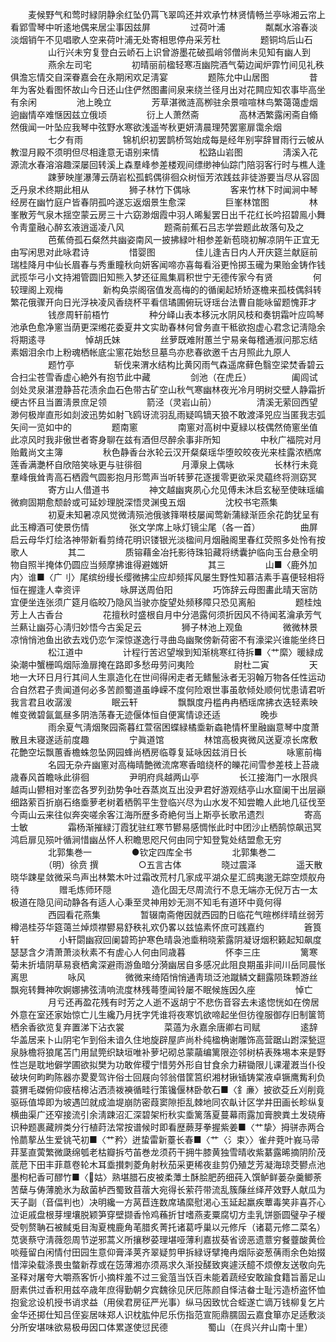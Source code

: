 <!-- { "loadSidebar": true } -->
　　麦候野气和莺时緑阴静余红坠仍罥飞翠鸣还并欢承竹林贤情畅兰亭咏湘云帘上看郢雪琴中听逺地偶来居尘事因兹屏
　　
　　过荷叶浦
　　
　　粼粼水溶春淡淡烟销午不见唱歌人空来荷叶浦无处寄相思停舟采芳杜
　　
　　题铜坞后山石
　　
　　山行兴未穷复登白云峤石上识曾游墨花破孤峭邻僧尚未见知有幽人到
　　
　　燕余左司宅
　　
　　初晴丽前楹轻寒冱幽院酒气菊边闻炉霏竹间见礼秩俱澹忘情交自深眷嘉会在永期闲欢足淸宴
　　
　　题陈允中山居图
　　
　　昔年为客处看图怀故山今日还山住俨然图畵间泉来绕兰径月出对花闗应知农事毕高坐有余闲
　　
　　池上晚立
　　
　　芳草湛微涟高栁驻余景喧喧林鸟繁蔼蔼虚烟逈幽情卒难惬因兹立俄顷
　　
　　衍上人萧然斋
　　
　　高林洒繁露闲斋自翛然俄闻一叶坠应我琴中弦野水寒欲浅遥岑秋更妍淸晨理棾罢窻扉霭余烟
　　
　　七夕有雨
　　
　　锦机织初罢鹊桥驾始成每是经年别寜辞冒雨行云帔从教湿月殿不须明但尽相逢意无语别来情
　　
　　松路山岩图
　　
　　淸溪入花源流水春溶溶趣深屡回转溪上森羣峰参差楼观间缥缈神仙踪门陪羽客行时与樵人逢
　　
　　踈萝映崖瀑薄云荫岩松孤鹤偶徘徊众树恒芳浓践兹非徒游要当尽从容固乏丹泉术终期此相从
　　
　　狮子林竹下偶咏
　　
　　客来竹林下时闻涧中琴经房在幽竹庭户皆春阴孤吟遂忘返烟景生愈深
　　
　　巨峯林馆图
　　
　　林峯散芳气泉木揺空蒙云房三十六窈渺烟霞中羽人晞髪罢日出千花红长吟招碧鳯小舞令靑童融心醉玄液逍遥凌八风
　　
　　题斋前蕉石吕志学尝题此故落句及之
　　
　　芭蕉倚孤石粲然共幽姿南风一披拂緑叶相参差新苞晓初解凉阴午正宜无由写闲思对此咏君诗
　　
　　惜婴图
　　
　　佳儿逢吉日内人开庆筵兰献庭前瑞桂降月中仙长眉春与秀重瞳秋向妍客闻啼亦喜每看浴更怜掷玉礲为果贻金铸作钱武揽华弓小文持湘管圆旧知熊入梦还征鳯集肩积世宁无德传家今有贤
　　
　　何较理阁上观梅
　　
　　新构奂崇阁宿值发高梅的的循阑起矫矫逐檐来孤枝偶斜转繁花俄骤开向日光浮袂凌风香绕杯平看信璚圃俯玩讶瑶台法曹自能咏留题愧菲才
　　
　　钱彦周轩前梧竹
　　
　　种分峄山表本移沅水阴风枝和奏钥霜叶应鸣琴池承色愈净窻当荫更深缃花委夏井文实助春林何曾务直干秪欲抱虚心君念记淸隐余将期逺寻
　　
　　悼胡氏妹
　　
　　丝萝既难附蕙兰宁易亲每稽通淑问那忘结素姻泪余巾上粉魂栖帐底尘窻花始愁旦墓鸟亦悲春欲邀千古月照此九原人
　　
　　题竹亭
　　
　　斩伐来渭水结构比黄冈雨气森遥席藓色翳空梁焚香碧云合扫尘苍雪香虚心絶外有抱节此中藏
　　
　　剑池（在虎丘）
　　
　　阖闾试剑处灵泉湛澄静苔花渍余血石色带古矿空山秋气寒幽林夜光冷月明树交壁人静霜折绠古怀且当置淸景庶足领
　　
　　箭泾（灵岩山前）
　　
　　清溪无萦回西望渺何极岸直形如剡波迅势如射飞鸥讶流羽乱雨疑鸣镝天狼不敢渡泽兕应当匿我志弧矢间一览如中的
　　
　　题南窻
　　
　　南窻对高树中夏緑以枝偶然倚窻坐值此凉风时我非傲世者寄身聊在兹有酒但尽醉余事非所知
　　
　　中秋广福院对月贻戴尚文主簿
　　
　　秋色静香台氷轮云汉开粲粲瑶华堕皎皎夜光来桂露浓栖席莲香满灔杯自欣陪笑咏更与驻徘徊
　　
　　月潭泉上偶咏
　　
　　长林行未竟羣峰俄耸靑高石栖霞气圆影抱月形莺声当听转萝花逐援零更欲采灵藴终将测窈冥
　　
　　寄方山人借道书
　　
　　神文越幽爽夙心允见傅未沐启玄秘至使昧瑶编微痾固期愈颓龄或可延妙理脱深悟灵渊曵五烟
　　
　　沈校书宅燕集
　　
　　初夏未知暑凉风觉微淸殒池俄骇箨啭枝屡闻莺新蒲緑渐匝余花韵犹呈有此玉樽酒可使景伤情
　　
　　张文学席上咏灯镜尘尾（各一首）
　　
　　曲屏启云母华灯绘洛神带新看剪绮花明识镂银光淡楹间月烟融阁里春红荧照多处怜有按歌人
　　
　　其二
　　
　　质镕藉金冶托影待珠铅藏将绣囊护临向玉台悬全明物自照半掩体仍圆应当频摩拂谁得避媸妍
　　
　　其三
　　
　　山■〈鹿外加内〉谁■〈广刂〉尾缤纷缦长缨微拂尘应却频挥风屡生野性知慕洁素手喜便轻相将恒在握逢人幸资评
　　
　　咏屏送周伯阳
　　
　　巧饰辞云母图畵此晴天宻防宜便坐连张须广筵月临皎乃隐风当驶亦旋望处频移障只恐见离船
　　
　　题桂烛芳上人古香台
　　
　　花擅秋时盛根自月中分浥露何须折因风不待闻茗瀹承芳气兰爇让幽芬心淸归妙悟今古奚足云
　　
　　狮子林池上观鱼
　　
　　微微林景凉悄悄池鱼出欲去戏仍恋乍深惊遂逸行寻曲岛幽聚傍新荷密不有濠梁兴谁能坐终日
　　
　　松江道中
　　
　　计程行苦迟望堠到知渐桃寒红待拆■〈艹縻〉暖緑成染潮中蟹栅鸣烟际渔扉掩在路即多愁毋劳问夷险
　　
　　尉杜二寅
　　
　　天地一大环日月行其间人生禀造化在世间得闲走者无鳍鬛泳者无羽翰万物各任性运动合自然君子贵闻道何必多苦颜蜀道虽峥嵘不度何险艰世事虽欹倾处顺何忧患请君听我言君且收潺湲
　　
　　眠云轩
　　
　　飘飘度丹槛冉冉栖瑶席拂衣迭轻素映帷变微碧氤氲昼多阴浩荡春无迹偃体恒自便寓情谅还适
　　
　　晚歩
　　
　　雨余夏气淸烟聚园斋暮红萱宿困蝶緑橘埀新螙艳情杯里融幽意琴中度萧散且未寝遂适前度趣
　　
　　宁眞道馆
　　
　　林馆高极爽微风送夏凉长席敷花艶空坛飘蕙香檐蛛忽坠网园蜂尚栖房临尊复延咏因兹消日长
　　
　　咏窻前梅
　　
　　名园无杂卉幽窻对高梅晴艶微流席寒香暗绕杯的皪花间雪参差枝上苔歳歳春风首瞻咏此徘徊
　　
　　尹明府呉越两山亭
　　
　　长江接海门一水限呉越両山鬰相对峯峦各罗列劲势争吐吞蒸岚互出没尹君好游观结亭山水窟阑干出层巓细路萦百折崩石络埀萝老树着栖鹘平生登临兴尽为山水发不知尝瞻人此地几征伐至今両山云来往似奔突嗟余客江海所歴多奇絶何当上斯亭长歌吊遗烈
　　
　　寄高士敏
　　
　　霜杨渐摧緑汀霞犹驻红寒节鬰易感惆怅此时中团沙止栖鹄惊飙迅冥鸿启扉见殒叶循涧惜幽丛怀人积瞻思咫尺何由同宁知登覧处结盟愈无穷
　　
　　北郭集巻一
　　
　　●钦定四库全书
　　
　　北郭集巻二
　　
　　（明）徐贲 撰
　　
　　○五言古体
　　
　　晓过震泽
　　
　　遥天散晓华踈星敛微采鸟声出林繁木叶过霜改荒村几家成平湖众星汇鸱夷邈无踪空烦舣舟待
　　
　　赠毛炼师环隠
　　
　　造化固无尽周流行不息无端亦无倪万古一太极道在隐见间动静各有适人心秉至灵神用妙无测不知毛有道环中竟何得
　　
　　西园看花燕集
　　
　　暂辍南斋倦因就西园酌日临花气暄桞绊晴丝弱芳樽浥桂芬华筵蔼兰焯烦襟鬰易舒秩礼欢仍畧以兹恊素怀庶可践嘉约
　　
　　篬筤轩
　　
　　小轩閟幽寂回阑碧筠护寒色晴袅池埀稍晓萦露阴凝讶烟积籁起知飙度瑟瑟含夕清萧萧淡秋素不有虗心人何由同歳暮
　　
　　怀李三庄
　　
　　篱寒菊未折墙阴草易衰栖禽深避雨游鱼暗分漪幽居自多感况此阻良期虽非间川岳同晨怅离思
　　
　　咏风
　　
　　微微来绮陌悄悄通靑琐泛池蹴鳞文翻露陨珠颗游丝飘宛转舞神吹婀娜拂弦淸响流度林残蕚堕闻铃屡不眠候旌因久座
　　
　　悼亡
　　
　　月亏还再盈花残有时芳之人逝不返胡宁不悲伤音容去未逺惚恍如在傍居外意在室还家始惊亡儿生纔乃月抚字凭谁将夜寒饥欲啼起坐但彷徨服御存旧制箧笥栖余香欲览复弃置涕下沾衣裳
　　
　　菜薖为永嘉余唐卿右司赋
　　
　　逺辞华盖居来卜山阴宅乍到俗未谙久住地旋辟屋庐尚朴纯楹桷谢雕饰高营踞山跗深甃逗泉脉檐将狼尾苫门用鼠筦织缺垣唯补萝圮砌总蒙虉编篱限迩邻树枿表殊埸本来是野性岂是耽地僻学圃欲拟樊为功敢侔稷宁惜劳外形自甘食余力耕锄限儿课灌漑当仆役破块何畇畇陈器亦畟畟驾许俗士回屐向邻翁借筐筥织湘材锹锸铸棠液卓镢鹰觜利负蓑猬毛磔俯仰疲桔槔沾洒渍袯襫循畦行策镵偃林卧欹石■〈釒亷〉披欲芟丘刈削竟驱砾值埠即为坡遇凹就成洫堤崩防密葭窦隙拒乱棘地同农畒计区学井田画长畛纵复横曲渠广还窄接流引余淸踈沼汇深碧架桁秋实埀篱落夏蔓幕雨露加膏腴粪土发硗瘠识种题裹藏辨类分行植莳法常按谱候时即看歴蕨芽拳握紫姜■〈艹挚〉拇骈赤两合怜蘮蒘丛生爱铫芅初■〈艹矜〉迸蛰雷新薹长春■〈艹〈氵束〉〉雀弁萒叶峩马帚荓茎直蔩繁微瓞绵瓠老枯瓣拆芍苖巻龙须药干拥牛膝黄独雪晴收紫藄露晞摘阴阶茂菧苨下田丰菲蒠卷轮木耳埀攅刺菱角射秋茄采更稀夜韭剪仍殖芝芳凝海琼茭鬰点池墨枸杞香可醪竹■〈姑〉熟堪腊石皮被柔藫土酥脍肥菂细莼入馔鲈鲜蒌杂羹鲫荼苦蘖与俦薄脆氷为敌菌栌西蜀致苜蓿大宛得长萦荇带流乱簇蔯丝绎芹效野人献瓜为天子副（音偪判也）决明纔一方莴苣连数席璚縻慰渇心玉延起羸疾蕈毒笑非喜芥心泣讵戚盘根芽埋壤脱颖笋穿壁撷香怜鸡蘓折甘嗜燕麦粟腐切方圭乳饼斵圆璧孕子椶受刳赘聃石被馘兎目淘夏槐鹿角芼腊炙菁托诸葛呼巢以元修斥（诸葛元修二菜名）苋褒蔡守淸薇怨周节逆邪蒿义所攘秽荽理堪哑薄利嘉拔葵省谤恶遗薏穷餐虀酸黄俭啖薤留白闲情付田园生意仰膏泽荚齐翠疑剪甲拆緑讶擘掩冉烟际姿葱蒨雨余色始掇惜滓染载涤畏虫螫新荐或在笾薄湘亦须鬲求久渐投醝致爽遽沃醷不烦僚友送敬向先圣释对屠夸大嚼燕客忻小摘柈羞不过三瓮菹当饫百未能着蔬经安敢踰食籍旨蓄足山厨素供过香积用兹卒歳年庶得勤朝夕宾魏徐见厌厄陈颜自怿洁畚士耻污造桥盗怀恤抱瓮忿设机授书诮求益（用侯君房征严光事）纵马因致忧合蛭遂亡谪万钱柳复乞片金华还掷仕知吕侄妄居味郑人识枕肱仲尼乐伤指范宣阨鼎臑固云嘉食箪亦足适敷淡分所安堪味欲易极毋因口体累遂使愆民德
　　
　　蜀山（在呉兴弁山南十里）
　　

